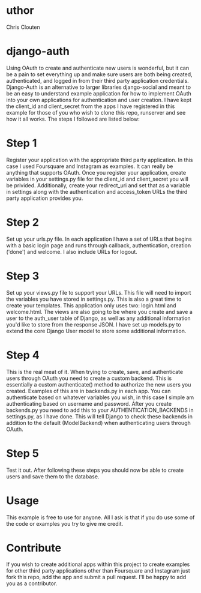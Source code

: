 uthor
=======
Chris Clouten

django-auth
===========

Using OAuth to create and authenticate new users is wonderful, but it can be a pain to set everything up and make sure users are both being created, authenticated, and logged in from their third party application credentials. Django-Auth is an alternative to larger libraries django-social and meant to be an easy to understand example application for how to implement OAuth into your own applications for authentication and user creation. I have kept the client_id and client_secret from the apps I have registered in this example for those of you who wish to clone this repo, runserver and see how it all works. The steps I followed are listed below:

Step 1
=======

Register your application with the appropriate third party application. In this case I used Foursquare and Instagram as examples. It can really be anything that supports OAuth. Once you register your application, create variables in your settings.py file for the client_id and client_secret you will be privided. Additionally, create your redirect_uri and set that as a variable in settings along with the authentication and access_token URLs the third party application provides you.

Step 2
=======

Set up your urls.py file. In each application I have a set of URLs that begins with a basic login page and runs through callback, authentication, creation ('done') and welcome. I also include URLs for logout.

Step 3
=======

Set up your views.py file to support your URLs. This file will need to import the variables you have stored in settings.py. This is also a great time to create your templates. This application only uses two: login.html and welcome.html. The views are also going to be where you create and save a user to the auth_user table of Django, as well as any additional information you'd like to store from the response JSON. I have set up models.py to extend the core Django User model to store some additional information.

Step 4
=======

This is the real meat of it. When trying to create, save, and authenticate users through OAuth you need to create a custom backend. This is essentially a custom authenticate() method to authorize the new users you created. Examples of this are in backends.py in each app. You can authenticate based on whatever variables you wish, in this case I simple am authenticating based on username and password. After you create backends.py you need to add this to your AUTHENTICATION_BACKENDS in settings.py, as I have done. This will tell Django to check these backends in addition to the default (ModelBackend) when authenticating users through OAuth.

Step 5
=======

Test it out. After following these steps you should now be able to create users and save them to the database.

Usage
======

This example is free to use for anyone. All I ask is that if you do use some of the code or examples you try to give me credit.

Contribute
===========

If you wish to create additional apps within this project to create examples for other third party applications other than Foursquare and Instagram just fork this repo, add the app and submit a pull request. I'll be happy to add you as a contributor.
